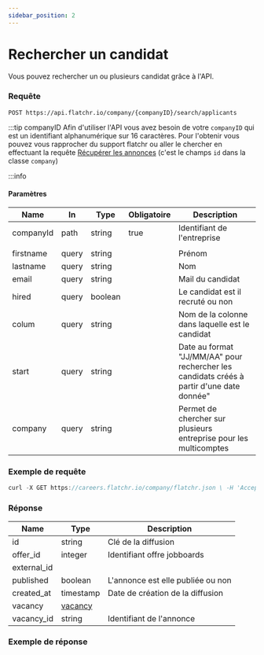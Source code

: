 ```yaml
---
sidebar_position: 2
---
```

# Rechercher un candidat

Vous pouvez rechercher un ou plusieurs candidat grâce à l'API.


### Requête


```
POST https://api.flatchr.io/company/{companyID}/search/applicants
```

:::tip companyID
Afin d'utiliser l'API vous avez besoin de votre `companyID` qui est un identifiant alphanumérique sur 16 caractères. 
Pour l'obtenir vous pouvez vous rapprocher du support flatchr ou aller le chercher en effectuant la requête [Récupérer les annonces](./Recuperer_les_annonces) (c'est le champs `id` dans la classe `company`)

:::info

#### Paramètres
|Name|In|Type|Obligatoire|Description|
|---|---|---|---|---|
companyId|path|string|true|Identifiant de l'entreprise
||||||
firstname|query|string||Prénom|
lastname|query|string||Nom|
email|query|string||Mail du candidat|
hired|query|boolean||Le candidat est il recruté ou non|
colum|query|string||Nom de la colonne dans laquelle est le candidat|
start|query|string||Date au format "JJ/MM/AA" pour rechercher les candidats créés à partir d'une date donnée"
company|query|string||Permet de chercher sur plusieurs entreprise pour les multicomptes|

### Exemple de requête
```jsx title="Requête cURL pour Flatchr"
curl -X GET https://careers.flatchr.io/company/flatchr.json \ -H 'Accept: */*'
```

### Réponse
|Name|Type|Description|
|---|---|---|
id|string|Clé de la diffusion|
offer_id|integer|Identifiant offre jobboards|
external_id|||
published|boolean|L'annonce est elle publiée ou non|
created_at|timestamp|Date de création de la diffusion|
vacancy|[vacancy](/docs/Schemas/vacancy)||
vacancy_id|string|Identifiant de l'annonce|








### Exemple de réponse


